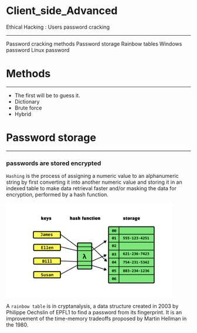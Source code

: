 # Client_side_Advanced
Ethical Hacking : Users password cracking
<hr>
Password cracking methods
Password storage
Rainbow tables
Windows password
Linux password

# Methods
<hr>

* The first will be to guess it.
* Dictionary
* Brute force
* Hybrid

# Password storage
<hr>

### passwords are stored encrypted

`Hashing` is the process of assigning a numeric value to an alphanumeric string by first converting it into another numeric value and storing it in an indexed table to make data retrieval faster and/or masking the data for encryption, performed by a hash function.

<img src="Side1.png" width="90%">

A `rainbow table` is in cryptanalysis, a data structure created in 2003 by Philippe Oechslin of EPFL1 to find a password from its fingerprint. It is an improvement of the time-memory tradeoffs proposed by Martin Hellman in the 1980.



